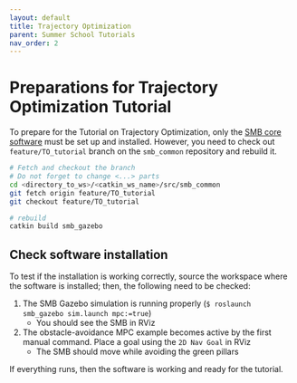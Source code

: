 ```yaml
---
layout: default
title: Trajectory Optimization
parent: Summer School Tutorials
nav_order: 2
---
```


# Preparations for Trajectory Optimization Tutorial
To prepare for the Tutorial on Trajectory Optimization, only the [SMB core software](../core-software/installation_core.md) must be set up and installed. However, you need to check out `feature/TO_tutorial` branch on the `smb_common` repository and rebuild it. 

```bash
# Fetch and checkout the branch
# Do not forget to change <...> parts
cd <directory_to_ws>/<catkin_ws_name>/src/smb_common
git fetch origin feature/TO_tutorial
git checkout feature/TO_tutorial

# rebuild
catkin build smb_gazebo
```

## Check software installation
To test if the installation is working correctly, source the workspace where the software is installed; then, the following need to be checked:

1. The SMB Gazebo simulation is running properly (`$ roslaunch smb_gazebo sim.launch mpc:=true`)
	* You should see the SMB in RViz
2. The obstacle-avoidance MPC example becomes active by the first manual command. Place a goal using the `2D Nav Goal` in RViz
	* The SMB should move while avoiding the green pillars
	
If everything runs, then the software is working and ready for the tutorial.

